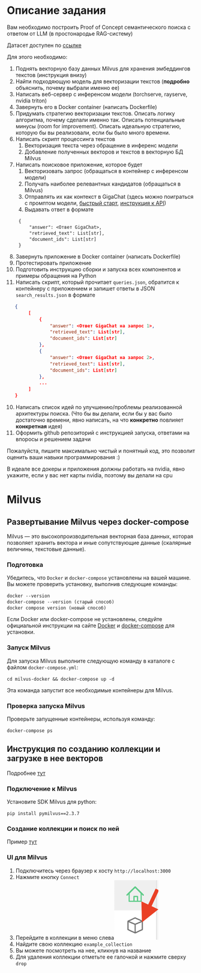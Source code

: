 # Описание задания
Вам необходимо построить Proof of Concept семантического поиска с ответом от LLM (в простонародье RAG-систему)

Датасет доступен по [ссылке](https://files.sberdisk.ru/s/ChA7fEe03QVVwyU)

Для этого необходимо:
1. Поднять векторную базу данных Milvus для хранения эмбеддингов текстов (инструкция внизу)
2. Найти подходяющую модель для векторизации текстов (**подробно** объяснить, почему выбрали именно ее)
3. Написать веб-сервер с инференсом модели (torchserve, rayserve, nvidia triton)
4. Завернуть его в Docker container (написать Dockerfile)
5. Придумать стратегию векторизации текстов. Описать логику алгоритма, почему сделали именно так. Описать потенциальные минусы (room for improvement). Описать идеальную стратегию, которую бы вы реализовали, если бы было много времени.
6. Написать скрипт процессинга текстов
   1. Векторизация текста через обращение в инференс модели
   2. Добавление полученных векторов и текстов в векторную БД Milvus
7. Написать поисковое приложение, которое будет
   1. Векторизовать запрос (обращаться в контейнер с инференсом модели)
   2. Получать наиболее релевантных кандидатов (обращаться в Milvus)
   3. Отправлять их как контекст в GigaChat (здесь можно поиграться с промптом модели, [быстрый старт](https://developers.sber.ru/docs/ru/gigachat/individuals-quickstart), [инструкция к API](https://developers.sber.ru/docs/ru/gigachat/api/reference/rest/gigachat-api))
   4. Выдавать ответ в формате 
   ```
    {
        "answer": <Ответ GigaChat>,
        "retrieved_text": List[str],
        "document_ids": List[str]
    }
   ```
8. Завернуть приложение в Docker container (написать Dockerfile)
9.  Протестировать приложение
   1. Подготовить инструкцию сборки и запуска всех компонентов и примеры обращения на Python
   2. Написать скрипт, который прочитает `queries.json`, обратится к контейнеру с приложением и запишет ответы в JSON `search_results.json` в формате
```json
   {
        [
            {
                "answer": <Ответ GigaChat на запрос 1>,
                "retrieved_text": List[str],
                "document_ids": List[str]
            },
            {
                "answer": <Ответ GigaChat на запрос 2>,
                "retrieved_text": List[str],
                "document_ids": List[str]
            },
            ...
        ]
   }
```
10. Написать список идей по улучшению/проблемы реализованной архитектуры поиска. (Что бы вы делали, если бы у вас было достаточно времени, явно написать, на что **конкретно** повлияет **конкретная** идея)
11. Оформить github репозиторий с инструкцией запуска, ответами на впоросы и решением задачи

Пожалуйста, пишите максимально чистый и понятный код, это позволит оценить ваши навыки программирования :)

В идеале все докеры и приложения должны работать на nvidia, явно укажите, если у вас нет карты nvidia, поэтому вы делали на cpu

# Milvus

## Развертывание Milvus через docker-compose

Milvus — это высокопроизводительная векторная база данных, которая позволяет хранить вектора и иные сопутствующие данные (скалярные величины, текстовые данные).

### Подготовка

Убедитесь, что `Docker` и `docker-compose` установлены на вашей машине. Вы можете проверить установку, выполнив следующие команды:

```shell
docker --version
docker-compose --version (старый способ)
docker compose version (новый способ)
```

Если Docker или docker-compose не установлены, следуйте официальной инструкции на сайте [Docker](https://docs.docker.com/get-docker/) и [docker-compose](https://docs.docker.com/compose/install/) для установки.

### Запуск Milvus

Для запуска Milvus выполните следующую команду в каталоге с файлом `docker-compose.yml`:

```shell
cd milvus-docker && docker-compose up -d
```

Эта команда запустит все необходимые контейнеры для Milvus.

### Проверка запуска Milvus

Проверьте запущенные контейнеры, используя команду:

```shell
docker-compose ps
```

## Инструкция по созданию коллекции и загрузке в нее векторов

Подробнее [тут](https://milvus.io/docs/manage-collections.md)

### Подключение к Milvus

Установите SDK Milvus для python:

```shell
pip install pymilvus==2.3.7
```

### Создание коллекции и поиск по ней

Пример [тут](https://milvus.io/docs/quickstart.md)

### UI для Milvus

1. Подключитесь через браузер к хосту `http://localhost:3000`
2. Нажмите кнопку `Connect`
3. Перейдите в коллекции в меню слева![Иконка раздела коллекции](images/milvus_collections_icon.png "Логотип GitHub")
4. Найдите свою коллекцию `example_collection`
5. Вы можете посмотреть на нее, кликнув на название
6. Для удаления коллекции отметьте ее галочкой и нажмите сверху `drop`
